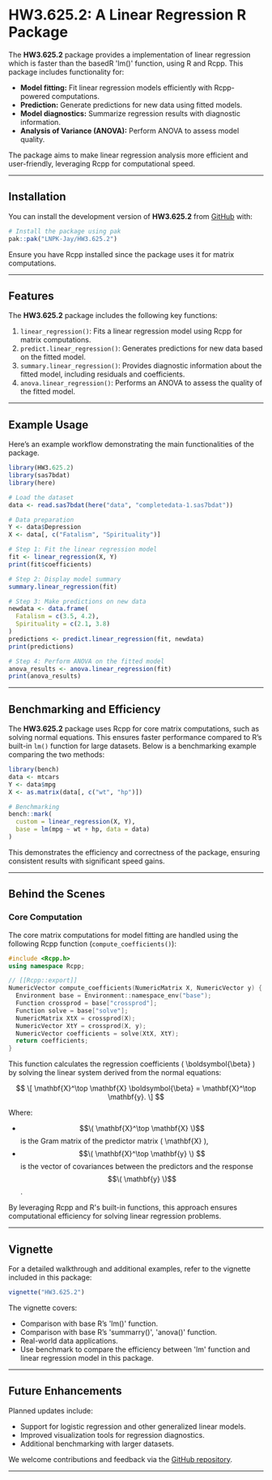 
# HW3.625.2: A Linear Regression R Package

<!-- badges: start -->
<!-- badges: end -->

The **HW3.625.2** package provides a implementation of linear regression which is faster than the basedR 'lm()' function, using R and Rcpp. This package includes functionality for:

- **Model fitting:** Fit linear regression models efficiently with Rcpp-powered computations.
- **Prediction:** Generate predictions for new data using fitted models.
- **Model diagnostics:** Summarize regression results with diagnostic information.
- **Analysis of Variance (ANOVA):** Perform ANOVA to assess model quality.

The package aims to make linear regression analysis more efficient and user-friendly, leveraging Rcpp for computational speed.

---

## Installation

You can install the development version of **HW3.625.2** from [GitHub](https://github.com/) with:

```r
# Install the package using pak
pak::pak("LNPK-Jay/HW3.625.2")
```

Ensure you have Rcpp installed since the package uses it for matrix computations.

---

## Features

The **HW3.625.2** package includes the following key functions:

1. `linear_regression()`: Fits a linear regression model using Rcpp for matrix computations.
2. `predict.linear_regression()`: Generates predictions for new data based on the fitted model.
3. `summary.linear_regression()`: Provides diagnostic information about the fitted model, including residuals and coefficients.
4. `anova.linear_regression()`: Performs an ANOVA to assess the quality of the fitted model.

---

## Example Usage

Here’s an example workflow demonstrating the main functionalities of the package. 

```r
library(HW3.625.2)
library(sas7bdat)
library(here)

# Load the dataset
data <- read.sas7bdat(here("data", "completedata-1.sas7bdat"))

# Data preparation
Y <- data$Depression
X <- data[, c("Fatalism", "Spirituality")]

# Step 1: Fit the linear regression model
fit <- linear_regression(X, Y)
print(fit$coefficients)

# Step 2: Display model summary
summary.linear_regression(fit)

# Step 3: Make predictions on new data
newdata <- data.frame(
  Fatalism = c(3.5, 4.2),  
  Spirituality = c(2.1, 3.8)
)
predictions <- predict.linear_regression(fit, newdata)
print(predictions)

# Step 4: Perform ANOVA on the fitted model
anova_results <- anova.linear_regression(fit)
print(anova_results)
```

---

## Benchmarking and Efficiency

The **HW3.625.2** package uses Rcpp for core matrix computations, such as solving normal equations. This ensures faster performance compared to R’s built-in `lm()` function for large datasets. Below is a benchmarking example comparing the two methods:

```r
library(bench)
data <- mtcars
Y <- data$mpg
X <- as.matrix(data[, c("wt", "hp")])

# Benchmarking
bench::mark(
  custom = linear_regression(X, Y),
  base = lm(mpg ~ wt + hp, data = data)
)
```

This demonstrates the efficiency and correctness of the package, ensuring consistent results with significant speed gains.

---

## Behind the Scenes

### Core Computation
The core matrix computations for model fitting are handled using the following Rcpp function (`compute_coefficients()`):

```cpp
#include <Rcpp.h>
using namespace Rcpp;

// [[Rcpp::export]]
NumericVector compute_coefficients(NumericMatrix X, NumericVector y) {
  Environment base = Environment::namespace_env("base");
  Function crossprod = base["crossprod"];
  Function solve = base["solve"];
  NumericMatrix XtX = crossprod(X);
  NumericVector XtY = crossprod(X, y);
  NumericVector coefficients = solve(XtX, XtY);
  return coefficients;
}
```

This function calculates the regression coefficients \( \boldsymbol{\beta} \) by solving the linear system derived from the normal equations:

$$
\[
\mathbf{X}^\top \mathbf{X} \boldsymbol{\beta} = \mathbf{X}^\top \mathbf{y}.
\]
$$

Where:
- $$\( \mathbf{X}^\top \mathbf{X} \)$$ is the Gram matrix of the predictor matrix \( \mathbf{X} \),
- $$\( \mathbf{X}^\top \mathbf{y} \) $$is the vector of covariances between the predictors and the response $$\( \mathbf{y} \)$$.

By leveraging Rcpp and R's built-in functions, this approach ensures computational efficiency for solving linear regression problems.



---

## Vignette

For a detailed walkthrough and additional examples, refer to the vignette included in this package:

```r
vignette("HW3.625.2")
```

The vignette covers:
- Comparison with base R’s 'lm()' function.
- Comparison with base R’s 'summarry()', 'anova()' function.
- Real-world data applications.
- Use benchmark to compare the efficiency between 'lm' function and linear regression model in this package.

---

## Future Enhancements

Planned updates include:
- Support for logistic regression and other generalized linear models.
- Improved visualization tools for regression diagnostics.
- Additional benchmarking with larger datasets.

We welcome contributions and feedback via the [GitHub repository](https://github.com/LNPK-Jay/HW3.625.2).

---
